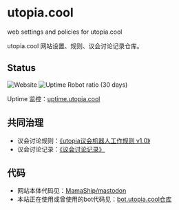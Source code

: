 # utopia.cool
web settings and policies for utopia.cool

utopia.cool 网站设置、规则、议会讨论记录仓库。

## Status
![Website](https://img.shields.io/website?url=https%3A%2F%2Futopia.cool)
![Uptime Robot ratio (30 days)](https://img.shields.io/uptimerobot/ratio/m787953585-8623b497f0a4df7d7140cd8d)

Uptime 监控：[uptime.utopia.cool](https://uptime.utopia.cool/)

## 共同治理
+ 议会讨论规则：[《utopia议会机器人工作规则 v1.0》](council.md)
+ 议会讨论记录：[《议会讨论记录》](council_record.md)
## 代码
+ 网站本体代码见：[MamaShip/mastodon](https://github.com/MamaShip/mastodon)
+ 本站正在使用或曾使用的bot代码见：[bot.utopia.cool仓库](https://github.com/MamaShip/bot.utopia.cool)

